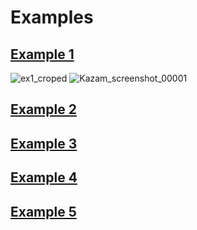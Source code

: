 # Examples

## [Example 1](example_1.m)
![ex1_croped](https://user-images.githubusercontent.com/34631826/180618430-b14794f4-1ec9-4881-b9b4-8f01d58718de.png)
![Kazam_screenshot_00001](https://user-images.githubusercontent.com/34631826/180618466-290702de-18da-4a70-b40d-7ace485f05af.png)

## [Example 2](example_2.m)

## [Example 3](example_3.m)

## [Example 4](example_4.m)

## [Example 5](example_5.m)
